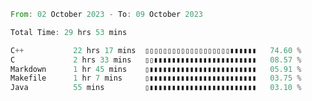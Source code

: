 <!--<div align=center><img src="https://leetcard.jacoblin.cool/CalvinWan0101"></div>-->

<!--START_SECTION:waka-->

```rust
From: 02 October 2023 - To: 09 October 2023

Total Time: 29 hrs 53 mins

C++           22 hrs 17 mins  ▯▯▯▯▯▯▯▯▯▯▯▯▯▯▯▯▯▯▯▮▮▮▮▮▮   74.60 %
C             2 hrs 33 mins   ▯▯▮▮▮▮▮▮▮▮▮▮▮▮▮▮▮▮▮▮▮▮▮▮▮   08.57 %
Markdown      1 hr 45 mins    ▯▮▮▮▮▮▮▮▮▮▮▮▮▮▮▮▮▮▮▮▮▮▮▮▮   05.91 %
Makefile      1 hr 7 mins     ▯▮▮▮▮▮▮▮▮▮▮▮▮▮▮▮▮▮▮▮▮▮▮▮▮   03.75 %
Java          55 mins         ▯▮▮▮▮▮▮▮▮▮▮▮▮▮▮▮▮▮▮▮▮▮▮▮▮   03.10 %
```

<!--END_SECTION:waka-->
